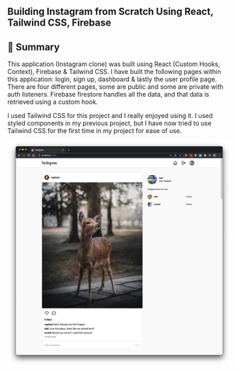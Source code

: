 ## Building Instagram from Scratch Using React, Tailwind CSS, Firebase 

## 📣 Summary

This application (Instagram clone) was built using React (Custom Hooks, Context), Firebase & Tailwind CSS. I have built the following pages within this application: login, sign up, dashboard & lastly the user profile page. There are four different pages, some are public and some are private with auth listeners. Firebase firestore handles all the data, and that data is retrieved using a custom hook.

I used Tailwind CSS for this project and I really enjoyed using it. I used styled components in my previous project, but I have now tried to use Tailwind CSS for the first time in my project for ease of use.

<img src=".\instagram-preview.png">


